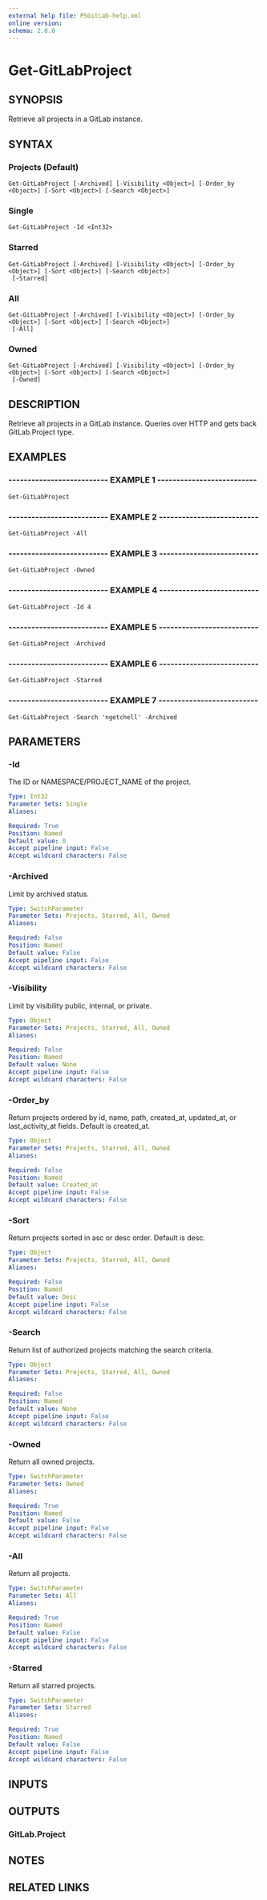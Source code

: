 ```yaml
---
external help file: PSGitLab-help.xml
online version: 
schema: 2.0.0
---
```


# Get-GitLabProject

## SYNOPSIS
Retrieve all projects in a GitLab instance.

## SYNTAX

### Projects (Default)
```
Get-GitLabProject [-Archived] [-Visibility <Object>] [-Order_by <Object>] [-Sort <Object>] [-Search <Object>]
```

### Single
```
Get-GitLabProject -Id <Int32>
```

### Starred
```
Get-GitLabProject [-Archived] [-Visibility <Object>] [-Order_by <Object>] [-Sort <Object>] [-Search <Object>]
 [-Starred]
```

### All
```
Get-GitLabProject [-Archived] [-Visibility <Object>] [-Order_by <Object>] [-Sort <Object>] [-Search <Object>]
 [-All]
```

### Owned
```
Get-GitLabProject [-Archived] [-Visibility <Object>] [-Order_by <Object>] [-Sort <Object>] [-Search <Object>]
 [-Owned]
```

## DESCRIPTION
Retrieve all projects in a GitLab instance.
Queries over HTTP and gets back GitLab.Project type.

## EXAMPLES

### -------------------------- EXAMPLE 1 --------------------------
```
Get-GitLabProject
```

### -------------------------- EXAMPLE 2 --------------------------
```
Get-GitLabProject -All
```

### -------------------------- EXAMPLE 3 --------------------------
```
Get-GitLabProject -Owned
```

### -------------------------- EXAMPLE 4 --------------------------
```
Get-GitLabProject -Id 4
```

### -------------------------- EXAMPLE 5 --------------------------
```
Get-GitLabProject -Archived
```

### -------------------------- EXAMPLE 6 --------------------------
```
Get-GitLabProject -Starred
```

### -------------------------- EXAMPLE 7 --------------------------
```
Get-GitLabProject -Search 'ngetchell' -Archived
```

## PARAMETERS

### -Id
The ID or NAMESPACE/PROJECT_NAME of the project.

```yaml
Type: Int32
Parameter Sets: Single
Aliases: 

Required: True
Position: Named
Default value: 0
Accept pipeline input: False
Accept wildcard characters: False
```

### -Archived
Limit by archived status.

```yaml
Type: SwitchParameter
Parameter Sets: Projects, Starred, All, Owned
Aliases: 

Required: False
Position: Named
Default value: False
Accept pipeline input: False
Accept wildcard characters: False
```

### -Visibility
Limit by visibility public, internal, or private.

```yaml
Type: Object
Parameter Sets: Projects, Starred, All, Owned
Aliases: 

Required: False
Position: Named
Default value: None
Accept pipeline input: False
Accept wildcard characters: False
```

### -Order_by
Return projects ordered by id, name, path, created_at, updated_at, or last_activity_at fields.
Default is created_at.

```yaml
Type: Object
Parameter Sets: Projects, Starred, All, Owned
Aliases: 

Required: False
Position: Named
Default value: Created_at
Accept pipeline input: False
Accept wildcard characters: False
```

### -Sort
Return projects sorted in asc or desc order.
Default is desc.

```yaml
Type: Object
Parameter Sets: Projects, Starred, All, Owned
Aliases: 

Required: False
Position: Named
Default value: Desc
Accept pipeline input: False
Accept wildcard characters: False
```

### -Search
Return list of authorized projects matching the search criteria.

```yaml
Type: Object
Parameter Sets: Projects, Starred, All, Owned
Aliases: 

Required: False
Position: Named
Default value: None
Accept pipeline input: False
Accept wildcard characters: False
```

### -Owned
Return all owned projects.

```yaml
Type: SwitchParameter
Parameter Sets: Owned
Aliases: 

Required: True
Position: Named
Default value: False
Accept pipeline input: False
Accept wildcard characters: False
```

### -All
Return all projects.

```yaml
Type: SwitchParameter
Parameter Sets: All
Aliases: 

Required: True
Position: Named
Default value: False
Accept pipeline input: False
Accept wildcard characters: False
```

### -Starred
Return all starred projects.

```yaml
Type: SwitchParameter
Parameter Sets: Starred
Aliases: 

Required: True
Position: Named
Default value: False
Accept pipeline input: False
Accept wildcard characters: False
```

## INPUTS

## OUTPUTS

### GitLab.Project

## NOTES

## RELATED LINKS

